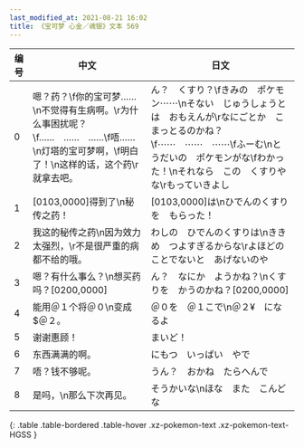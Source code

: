 ```yaml
---
last_modified_at: 2021-08-21 16:02
title: 《宝可梦 心金／魂银》文本 569
---
```

| 编号 | 中文 | 日文 |
| ---- | ---- | ---- |
| 0 | 嗯？药？\f你的宝可梦……\n不觉得有生病啊。\r为什么事困扰呢？\f……　……　……\f唔……\n灯塔的宝可梦啊，\f明白了！\n这样的话，这个药\r就拿去吧。 | ん？　くすり？\fきみの　ポケモン⋯⋯\nそない　じゅうしょうとは　おもえんが\rなにごとか　こまっとるのかね？\f⋯⋯　⋯⋯　⋯⋯\fふーむ\nとうだいの　ポケモンがな\fわかった！\nそれなら　この　くすりやな\rもっていきよし |
| 1 | [0103,0000]得到了\n秘传之药！ | [0103,0000]は\nひでんのくすりを　もらった！ |
| 2 | 我这的秘传之药\n因为效力太强烈，\r不是很严重的病都不给的哦。 | わしの　ひでんのくすりは\nききめ　つよすぎるからな\rよほどのことでないと　あげないのや |
| 3 | 嗯？有什么事么？\n想买药吗？[0200,0000] | ん？　なにか　ようかね？\nくすりを　かうのかね？[0200,0000] |
| 4 | 能用＠１个将＠０\n变成$＠２。 | ＠０を　＠１こで\n＠２¥　になるよ |
| 5 | 谢谢惠顾！ | まいど！ |
| 6 | 东西满满的啊。 | にもつ　いっぱい　やで |
| 7 | 唔？钱不够呢。 | うん？　おかね　たらへんで |
| 8 | 是吗，\n那么下次再见。 | そうかいな\nほな　また　こんどな |
{: .table .table-bordered .table-hover .xz-pokemon-text .xz-pokemon-text-HGSS }